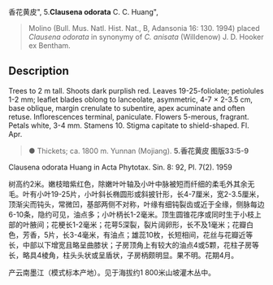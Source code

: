 香花黄皮",
5.**Clausena odorata** C. C. Huang",

> Molino (Bull. Mus. Natl. Hist. Nat., B, Adansonia 16: 130. 1994) placed *Clausena odorata* in synonymy of *C. anisata* (Willdenow) J. D. Hooker ex Bentham.

## Description
Trees to 2 m tall. Shoots dark purplish red. Leaves 19-25-foliolate; petiolules 1-2 mm; leaflet blades oblong to lanceolate, asymmetric, 4-7 × 2-3.5 cm, base oblique, margin crenulate to subentire, apex acuminate and often retuse. Inflorescences terminal, paniculate. Flowers 5-merous, fragrant. Petals white, 3-4 mm. Stamens 10. Stigma capitate to shield-shaped. Fl. Apr.

> ● Thickets; ca. 1800 m. Yunnan (Mojiang).
**5.香花黄皮 图版33:5-9**

Clausena odorata Huang in Acta Phytotax. Sin. 8: 92, Pl. 7(2). 1959

树高约2米。嫩枝暗紫红色，除嫩叶叶轴及小叶中脉被短而纤细的柔毛外其余无毛。叶有小叶19-25片，小叶斜长椭圆形或斜披针形，长4-7厘米，宽2-3.5厘米，顶渐尖而钝头，常微凹，基部两侧不对称，叶缘有细钝裂齿或近于全缘，侧脉每边6-10条，隐约可见，油点多；小叶柄长1-2毫米。顶生圆锥花序或同时生于小枝上部的叶腋间；花梗长1-2毫米；花萼5深裂，裂片阔卵形，长不及1毫米；花瓣白色，芳香，5片，长3-4毫米，有油点；雄蕊10枚，长短相间，花丝与花瓣近等长，中部以下增宽且略呈曲膝状；子房顶角上有较大的油点4或5颗，花柱子房等长，略具4棱角，柱头头状或呈盾状，子房柄颇明显。果不明。花期4月。

产云南墨江（模式标本产地）。见于海拔约1 800米山坡灌木丛中。

